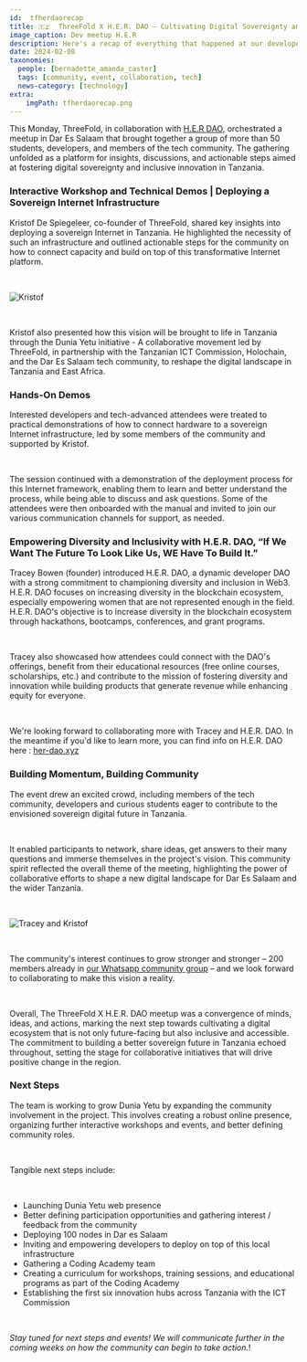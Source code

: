 ```yaml
---
id:  tfherdaorecap
title: 🇹🇿  ThreeFold X H.E.R. DAO – Cultivating Digital Sovereignty and Inclusive Innovation in Dar Es Salaam
image_caption: Dev meetup H.E.R
description: Here's a recap of everything that happened at our developer meeting with H.E.R DAO in Dar Es Salaam.
date: 2024-02-08
taxonomies:
  people: [bernadette_amanda_caster]
  tags: [community, event, collaboration, tech]
  news-category: [technology]
extra:
    imgPath: tfherdaorecap.png
---
```


This Monday, ThreeFold, in collaboration with [H.E.R DAO](https://www.her-dao.xyz/), orchestrated a meetup in Dar Es Salaam that brought together a group of more than 50 students, developers, and members of the tech community. The gathering unfolded as a platform for insights, discussions, and actionable steps aimed at fostering digital sovereignty and inclusive innovation in Tanzania.

### **Interactive Workshop and Technical Demos | Deploying a Sovereign Internet Infrastructure**

Kristof De Spiegeleer, co-founder of ThreeFold, shared key insights into deploying a sovereign Internet in Tanzania. He highlighted the necessity of such an infrastructure and outlined actionable steps for the community on how to connect capacity and build on top of this transformative Internet platform.

<br>

![Kristof](./kristof_dar.png)

<br>

Kristof also presented how this vision will be brought to life in Tanzania through the Dunia Yetu initiative - A collaborative movement led by ThreeFold, in partnership with the Tanzanian ICT Commission, Holochain, and the Dar Es Salaam tech community, to reshape the digital landscape in Tanzania and East Africa.

### **Hands-On Demos**

Interested developers and tech-advanced attendees were treated to practical demonstrations of how to connect hardware to a sovereign Internet infrastructure, led by some members of the community and supported by Kristof.

<br>

The session continued with a demonstration of the deployment process for this Internet framework, enabling them to learn and better understand the process, while being able to discuss and ask questions. Some of the attendees were then onboarded with the manual and invited to join our various communication channels for support, as needed.

### **Empowering Diversity and Inclusivity with H.E.R. DAO, “If We Want The Future To Look Like Us, WE Have To Build It.”**

Tracey Bowen (founder) introduced H.E.R. DAO, a dynamic developer DAO with a strong commitment to championing diversity and inclusion in Web3. H.E.R. DAO focuses on increasing diversity in the blockchain ecosystem, especially empowering women that are not represented enough in the field. H.E.R. DAO's objective is to increase diversity in the blockchain ecosystem through hackathons, bootcamps, conferences, and grant programs.

<br>

Tracey also showcased how attendees could connect with the DAO's offerings, benefit from their educational resources (free online courses, scholarships, etc.) and contribute to the mission of fostering diversity and innovation while building products that generate revenue while enhancing equity for everyone.

<br>

We're looking forward to collaborating more with Tracey and H.E.R. DAO. In the meantime if you'd like to learn more, you can find info on H.E.R. DAO here : [her-dao.xyz](https://www.her-dao.xyz)

### **Building Momentum, Building Community**

The event drew an excited crowd, including members of the tech community, developers and curious students eager to contribute to the envisioned sovereign digital future in Tanzania.

<br>

It enabled participants to network, share ideas, get answers to their many questions and immerse themselves in the project's vision. This community spirit reflected the overall theme of the meeting, highlighting the power of collaborative efforts to shape a new digital landscape for Dar Es Salaam and the wider Tanzania.

<br>

![Tracey and Kristof](./tracey_kristof_dar.png)

<br>

The community's interest continues to grow stronger and stronger – 200 members already in [our Whatsapp community group](https://chat.whatsapp.com/DAedmvshxCD850WjJ3mUn8) – and we look forward to collaborating to make this vision a reality.

<br>

Overall, The ThreeFold X H.E.R. DAO meetup was a convergence of minds, ideas, and actions, marking the next step towards cultivating a digital ecosystem that is not only future-facing but also inclusive and accessible. The commitment to building a better sovereign future in Tanzania echoed throughout, setting the stage for collaborative initiatives that will drive positive change in the region.

### **Next Steps**

The team is working to grow Dunia Yetu by expanding the community involvement in the project. This involves creating a robust online presence, organizing further interactive workshops and events, and better defining community roles.

<br>

Tangible next steps include:

<br>

- Launching Dunia Yetu web presence
- Better defining participation opportunities and gathering interest / feedback from the community
- Deploying 100 nodes in Dar es Salaam
- Inviting and empowering developers to deploy on top of this local infrastructure
- Gathering a Coding Academy team
- Creating a curriculum for workshops, training sessions, and educational programs as part of the Coding Academy
- Establishing the first six innovation hubs across Tanzania with the ICT Commission

<br>

*Stay tuned for next steps and events! We will communicate further in the coming weeks on how the community can begin to take action.*!